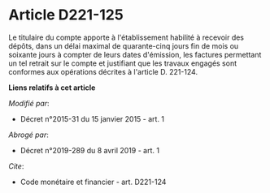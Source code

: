# Article D221-125

Le titulaire du compte apporte à l'établissement habilité à recevoir des dépôts, dans un délai maximal de quarante-cinq jours
fin de mois ou soixante jours à compter de leurs dates d'émission, les factures permettant un tel retrait sur le compte et
justifiant que les travaux engagés sont conformes aux opérations décrites à l'article D. 221-124.

**Liens relatifs à cet article**

_Modifié par_:

  - Décret n°2015-31 du 15 janvier 2015 - art. 1

_Abrogé par_:

  - Décret n°2019-289 du 8 avril 2019 - art. 1

_Cite_:

  - Code monétaire et financier - art. D221-124
